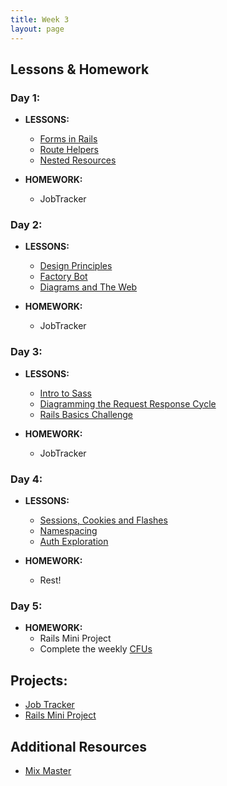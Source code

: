```yaml
---
title: Week 3
layout: page
---
```


## Lessons & Homework

### Day 1:

* **LESSONS:**
  - [Forms in Rails](../lessons/form_helpers_rails)
  - [Route Helpers](../lessons/route_helpers)
  - [Nested Resources](../lessons/nested_resources)

* **HOMEWORK:**
  - JobTracker

### Day 2:

* **LESSONS:**

  - [Design Principles](../lessons/design_principles)
  - [Factory Bot](../lessons/factory_bot)
  - [Diagrams and The Web](../lessons/diagrams_and_the_web)

* **HOMEWORK:**
  - JobTracker

### Day 3:

* **LESSONS:**
  - [Intro to Sass](../lessons/intro_to_sass)
  - [Diagramming the Request Response Cycle](../lessons/diagramming_request_response_cycle)
  - [Rails Basics Challenge](../misc/rails_basics_challenge)

* **HOMEWORK:**
  - JobTracker

### Day 4:

* **LESSONS:**
  - [Sessions, Cookies and Flashes](../misc/sessions_cookies_and_flashes)
  - [Namespacing](../misc/namespacing)
  - [Auth Exploration](../misc/auth_exploration)

* **HOMEWORK:**
  - Rest!

### Day 5:

* **HOMEWORK:**
  - Rails Mini Project
  - Complete the weekly [CFUs](https://github.com/turingschool/checks-for-understanding/blob/master/module-2/backend/week_three.md)

## Projects:

* [Job Tracker](https://github.com/turingschool/job-tracker)
* [Rails Mini Project](../projects/mini-project)

## Additional Resources
* [Mix Master](../projects/mix_master/1_getting_started.markdown)
